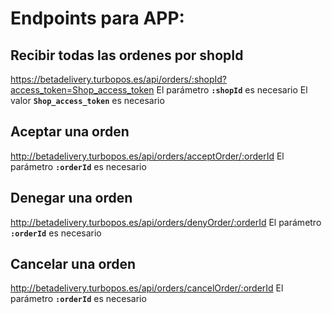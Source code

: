 # Endpoints para APP:

## Recibir todas las ordenes por shopId
https://betadelivery.turbopos.es/api/orders/:shopId?access_token=Shop_access_token
El parámetro **`:shopId`** es necesario
El valor **`Shop_access_token`** es necesario

## Aceptar una orden
http://betadelivery.turbopos.es/api/orders/acceptOrder/:orderId
El parámetro **`:orderId`** es necesario

## Denegar una orden
http://betadelivery.turbopos.es/api/orders/denyOrder/:orderId
El parámetro **`:orderId`** es necesario

## Cancelar una orden
http://betadelivery.turbopos.es/api/orders/cancelOrder/:orderId
El parámetro **`:orderId`** es necesario

